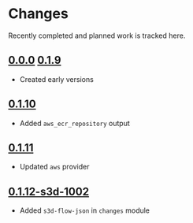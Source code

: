 # Changes
Recently completed and planned work is tracked here.

## [0.0.0](.) [0.1.9](.)
- Created early versions

## [0.1.10](.)
- Added `aws_ecr_repository` output

## [0.1.11](.)
- Updated `aws` provider

## [0.1.12-s3d-1002](.)
- Added `s3d-flow-json` in `changes` module
